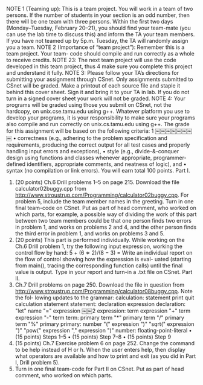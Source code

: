 NOTE 1 (Teaming up): This is a team project. You will work in a team of two persons. If the number of students in your section is an odd number, then there will be one team with three persons. Within the first two days (Monday–Tuesday, February 20–21), you should find your team-mate (you can use the lab time to discuss this) and inform the TA your team members. If you have not teamed up by 5p.m. Tuesday, the TA will randomly assign you a team.
NOTE 2 (Importance of “team project”): Remember this is a team project. Your team- code should compile and run correctly as a whole to receive credits.
NOTE 23: The next team project will use the code developed in this team project, thus 4
make sure you complete this project and understand it fully.
NOTE 3: Please follow your TA’s directions for submitting your assignment through CSnet. Only assignments submitted to CSnet will be graded. Make a printout of each source file and staple it behind this cover sheet. Sign it and bring it to your TA in lab. If you do not turn in a signed cover sheet your work will not be graded.
NOTE 4: Your programs will be graded using those you submit on CSnet, not the hardcopy, on unix.cse.tamu.edu using g++. Whatever platform you use to develop your programs, it is your responsibility to make sure your programs also compile and run correctly on unix.cs.tamu.edu using g++.
The grade for this assignment will be based on the following criteria: 1
￼￼￼￼￼￼￼￼
• correctness (e.g., adhering to the problem specification and requirements, producing the correct output for all test cases and properly handling input errors and exceptions),
• style (e.g., divide-&-conquer design using functions and classes whenever appropriate, programmer-defined identifiers, appropriate comments, and neatness of logic), and
• syntax (no compilation or link errors). You will earn total 100 points.
Part I.
1. (20 points) Ch.6 Drill problems 1–5 on page 215. Download the file calculator02buggy.cpp
from http://www.stroustrup.com/Programming/calculator02buggy.cpp.
For problem 5, include the team member names in the greeting.
Turn in one final team-code on CSnet. Put as part of head comment, who worked on which parts, for example, a possible way of dividing the work of this part between two team members could be that one person finds two errors in problem 1, and works on problems 2 and 4, and the other person finds the third error in problem 1, and works on problems 3 and 5.
2. (20 points) This part is performed individually. While working on the Ch.6 Drill problem 1, try the following input expression, working the control flow by hand:
5 + (6 ∗ 2)/(8 − 3) =
Write an individual report on the flow of control showing how the expression is eval- uated (starting from main(), tracing the corresponding function calls) until the final value is output. Type in your report and turn-in a .txt file on CSnet.
Part II.
1. Ch.7 Drill problems on page 250. Download the file in question from http://www.stroustrup.com/Programming/calculator08buggy.cpp. Note the fol- lowing updates to the grammar:
     calculation:
         statement
         print
         quit
         calculation statement
     statement:
         declaration
expression
     declaration:
         "let" name "=" expression
￼￼2
expression:
      term
      expression "+" term
      expression "-" term
  term:
      primary
      term "*" primary
      term "/" primary
      term "%" primary
  primary:
      number
      "(" expression ")"
      "sqrt(" expression ")"
      "pow(" expression "," expression ")"
  number:
      floating-point-literal
• (15 points) Steps 1–5 • (15 points) Step 7–8 • (15 points) Step 9
2. (15 points) Ch.7 Exercise problem 6 on page 252. Change the command to be help instead of H or h. When the user enters help, then display what operators are available and how to print and exit (as you did in Part I, Drill problem 5).
3. Turn in one final team-code for Part II on CSnet. Put as part of head comment, who worked on which parts.
